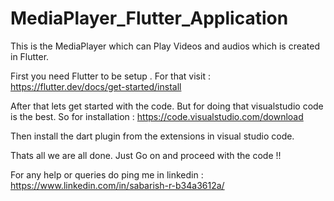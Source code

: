 # MediaPlayer_Flutter_Application
This is the MediaPlayer which can Play Videos and audios which is created in Flutter.

First you need Flutter to be setup .
For that visit : https://flutter.dev/docs/get-started/install

After that lets get started with the code.
But for doing that visualstudio code is the best.
So for installation : https://code.visualstudio.com/download

Then install the dart plugin from the extensions in visual studio code.

Thats all we are all done.
Just Go on and proceed with the code !!

For any help or queries do ping me in linkedin : https://www.linkedin.com/in/sabarish-r-b34a3612a/
